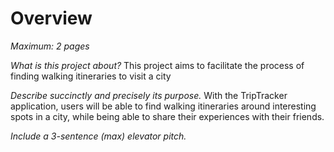 # Overview

*Maximum: 2 pages*

*What is this project about?*
This project aims to facilitate the process of finding walking itineraries to visit a city

*Describe succinctly and precisely its purpose.*
With the TripTracker application, users will be able to find walking itineraries around interesting spots in a city, while being able to share their experiences with their friends.

*Include a 3-sentence (max) elevator pitch.*



